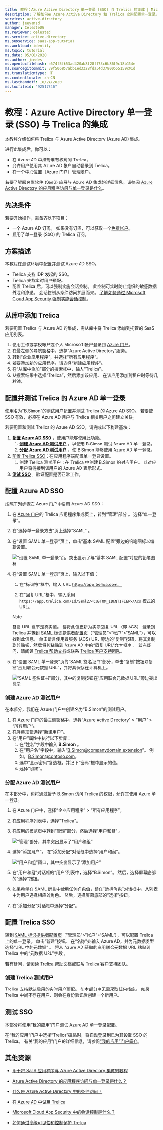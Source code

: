 ```yaml
---
title: 教程：Azure Active Directory 单一登录 (SSO) 与 Trelica 的集成 | Microsoft Docs
description: 了解如何在 Azure Active Directory 和 Trelica 之间配置单一登录。
services: active-directory
author: jeevansd
manager: CelesteDG
ms.reviewer: celested
ms.service: active-directory
ms.subservice: saas-app-tutorial
ms.workload: identity
ms.topic: tutorial
ms.date: 05/06/2020
ms.author: jeedes
ms.openlocfilehash: a674f5f653ad420ab8f28ff73c6b86f9c18b154e
ms.sourcegitcommit: 59f506857abb1ed3328fda34d37800b55159c91d
ms.translationtype: HT
ms.contentlocale: zh-CN
ms.lasthandoff: 10/24/2020
ms.locfileid: "92517746"
---
```

# <a name="tutorial-azure-active-directory-single-sign-on-sso-integration-with-trelica"></a>教程：Azure Active Directory 单一登录 (SSO) 与 Trelica 的集成

本教程介绍如何将 Trelica 与 Azure Active Directory (Azure AD) 集成。

进行此集成后，你可以：

* 在 Azure AD 中控制谁有权访问 Trelica。
* 允许用户使用其 Azure AD 帐户自动登录到 Trelica。
* 在一个中心位置（Azure 门户）管理帐户。

若要了解服务型软件 (SaaS) 应用与 Azure AD 集成的详细信息，请参阅 [Azure Active Directory 的应用程序访问与单一登录是什么](../manage-apps/what-is-single-sign-on.md)。

## <a name="prerequisites"></a>先决条件

若要开始操作，需备齐以下项目：

* 一个 Azure AD 订阅。 如果没有订阅，可以获取一个[免费帐户](https://azure.microsoft.com/free/)。
* 启用了单一登录 (SSO) 的 Trelica 订阅。

## <a name="scenario-description"></a>方案描述

本教程在测试环境中配置并测试 Azure AD SSO。

* Trelica 支持 IDP 发起的 SSO。
* Trelica 支持实时用户预配。
* 配置 Trelica 后，可以强制实施会话控制。 此控制可实时防止组织的敏感数据外泄和渗透。 会话控制从条件访问扩展而来。 [了解如何通过 Microsoft Cloud App Security 强制实施会话控制](/cloud-app-security/proxy-deployment-any-app)。

## <a name="adding-trelica-from-the-gallery"></a>从库中添加 Trelica

若要配置 Trelica 与 Azure AD 的集成，需从库中将 Trelica 添加到托管的 SaaS 应用列表。

1. 使用工作或学校帐户或个人 Microsoft 帐户登录到 [Azure 门户](https://portal.azure.com)。
1. 在最左侧的导航窗格中，选择“Azure Active Directory”服务。
1. 转到“企业应用程序”，并选择“所有应用程序”。 
1. 若要添加新的应用程序，请选择“新建应用程序”。
1. 在“从库中添加”部分的搜索框中，输入“Trelica”。
1. 从搜索结果中选择“Trelica”，然后添加该应用。 在该应用添加到租户时等待几秒钟。

## <a name="configure-and-test-azure-ad-single-sign-on-for-trelica"></a>配置并测试 Trelica 的 Azure AD 单一登录

使用名为“B.Simon”的测试用户配置并测试 Trelica 的 Azure AD SSO。 若要使 SSO 有效，必须在 Azure AD 用户与 Trelica 相关用户之间建立关联。

若要配置和测试 Trelica 的 Azure AD SSO，请完成以下构建基块：

1. **[配置 Azure AD SSO](#configure-azure-ad-sso)** ，使用户能够使用此功能。
    1. **[创建 Azure AD 测试用户](#create-an-azure-ad-test-user)** ，以使用 B.Simon 测试 Azure AD 单一登录。
    1. **[分配 Azure AD 测试用户](#assign-the-azure-ad-test-user)** ，使 B.Simon 能够使用 Azure AD 单一登录。
1. [配置 Trelica SSO](#configure-trelica-sso)：在应用程序端配置单一登录设置。
    1. [创建 Trelica 测试用户](#create-a-trelica-test-user)：在 Trelica 中创建 B.Simon 的对应用户。 此对应用户将链接到该用户的 Azure AD 表示形式。
1. **[测试 SSO](#test-sso)** ，验证配置是否正常工作。

## <a name="configure-azure-ad-sso"></a>配置 Azure AD SSO

按照下列步骤在 Azure 门户中启用 Azure AD SSO：

1. 在 [Azure 门户](https://portal.azure.com/)的 Trelica 应用程序集成页上，转到“管理”部分 。 选择“单一登录”。
1. 在“选择单一登录方法”页上选择“SAML” 。
1. 在“设置 SAML 单一登录”页上，单击“基本 SAML 配置”旁边的铅笔图标以编辑设置。 

   ![“设置 SAML 单一登录”页，突出显示了与“基本 SAML 配置”对应的铅笔图标](common/edit-urls.png)

1. 在“设置 SAML 单一登录”页上，输入以下值：

    1. 在“标识符”框中，输入 URL https://app.trelica.com。

    1. 在“回复 URL”框中，输入采用 `https://app.trelica.com/Id/Saml2/<CUSTOM_IDENTIFIER>/Acs` 模式的 URL。

    > [!NOTE]
    > 答复 URL 值不是真实值。 请将此值更新为实际回复 URL（即 ACS）
    > 登录到 Trelica 并转到 [SAML 标识提供者配置页](https://app.trelica.com/Admin/Profile/SAML)（“管理员”>“帐户”>“SAML”），可以找到此信息。 单击断言使用者服务 (ACS) URL 旁边的“复制”按钮，将其复制到剪贴板，然后将其粘贴到 Azure AD 中的“回复 URL”文本框中 。
    > 若有疑问，请阅读 [Trelica 帮助文档](https://docs.trelica.com/admin/saml/azure-ad)或联系 [Trelica 客户支持团队](mailto:support@trelica.com)。

1. 在“设置 SAML 单一登录”页的“SAML 签名证书”部分，单击“复制”按钮以复制“应用联合元数据 URL”，并将其保存在计算机上。  

    ![“SAML 签名证书”部分，其中的复制按钮在“应用联合元数据 URL”旁边突出显示](common/copy-metadataurl.png)

### <a name="create-an-azure-ad-test-user"></a>创建 Azure AD 测试用户

在本部分，我们在 Azure 门户中创建名为“B.Simon”的测试用户。

1. 在 Azure 门户的最左侧窗格中，选择“Azure Active Directory” > “用户” > “所有用户”。  
1. 在屏幕顶部选择“新建用户”。
1. 在“用户”属性中执行以下步骤：
   1. 在“姓名”字段中输入 **B.Simon** 。
   1. 在“用户名”字段中，输入“B.Simon@companydomain.extension”。  例如，B.Simon@contoso.com。
   1. 选中“显示密码”复选框，并记下“密码”框中显示的值。 
   1. 选择“创建”。

### <a name="assign-the-azure-ad-test-user"></a>分配 Azure AD 测试用户

在本部分中，你将通过授予 B.Simon 访问 Trelica 的权限，允许其使用 Azure 单一登录。

1. 在 Azure 门户中，选择“企业应用程序” > “所有应用程序”。 
1. 在应用程序列表中，选择“Trelica”。
1. 在应用的概览页中转到“管理”部分，然后选择“用户和组” 。

   ![“管理”部分，其中突出显示了“用户和组”](common/users-groups-blade.png)

1. 选择“添加用户”。 在“添加分配”对话框中选择“用户和组”。 

   ![“用户和组”窗口，其中突出显示了“添加用户”](common/add-assign-user.png)

1. 在“用户和组”对话框的“用户”列表中，选择“B.Simon”。  然后，选择屏幕底部的“选择”按钮。
1. 如果希望在 SAML 断言中使用任何角色值，请在“选择角色”对话框中，从列表中为用户选择相应的角色。 然后，选择屏幕底部的“选择”按钮。
1. 在“添加分配”对话框中选择“分配”。 

## <a name="configure-trelica-sso"></a>配置 Trelica SSO

转到 [SAML 标识提供者配置页](https://app.trelica.com/Admin/Profile/SAML)（“管理员”>“帐户”>“SAML”），可以配置 Trelica 上的单一登录。 单击“新建”按钮。 在“名称”处输入 Azure AD，并为元数据类型选择“URL 中的元数据” 。 将从 Azure AD 获取的应用联合元数据 URL 粘贴到 Trelica 中的“元数据 URL”字段 。

若有疑问，请阅读 [Trelica 帮助文档](https://docs.trelica.com/admin/saml/azure-ad)或联系 [Trelica 客户支持团队](mailto:support@trelica.com)。

### <a name="create-a-trelica-test-user"></a>创建 Trelica 测试用户

Trelica 支持默认启用的实时用户预配。 在本部分中无需采取任何措施。 如果 Trelica 中尚不存在用户，则会在身份验证后创建一个新用户。

## <a name="test-sso"></a>测试 SSO

本部分将使用“我的应用”门户测试 Azure AD 单一登录配置。

在“我的应用”门户中选择“Trelica”磁贴时，将自动登录到已为其设置 SSO 的 Trelica。 有关“我的应用”门户的详细信息，请参阅[“我的应用”门户简介](../user-help/my-apps-portal-end-user-access.md)。

## <a name="additional-resources"></a>其他资源

- [用于将 SaaS 应用程序与 Azure Active Directory 集成的教程](./tutorial-list.md)

- [Azure Active Directory 的应用程序访问与单一登录是什么？](../manage-apps/what-is-single-sign-on.md)

- [什么是 Azure Active Directory 中的条件访问？](../conditional-access/overview.md)

- [在 Azure AD 中试用 Trelica](https://aad.portal.azure.com/)

- [Microsoft Cloud App Security 中的会话控制是什么？](/cloud-app-security/proxy-intro-aad)

- [如何通过高级可见性和控制保护 Trelica](/cloud-app-security/proxy-intro-aad)